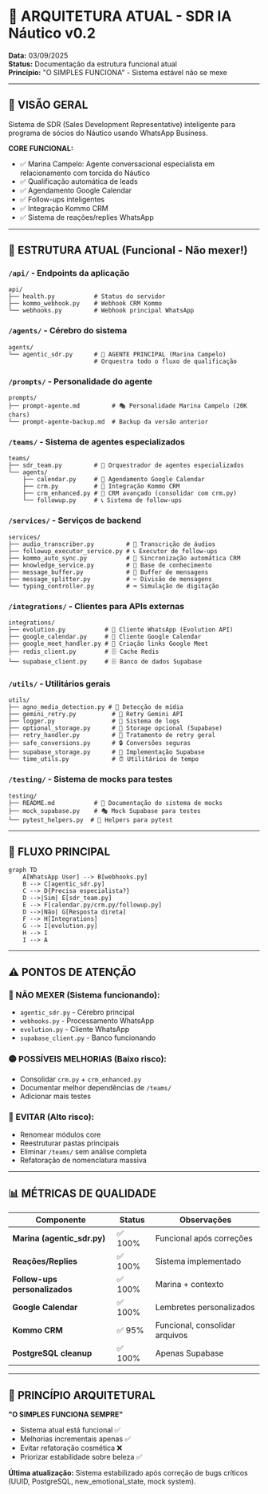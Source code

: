 # 📁 ARQUITETURA ATUAL - SDR IA Náutico v0.2

**Data:** 03/09/2025  
**Status:** Documentação da estrutura funcional atual  
**Princípio:** "O SIMPLES FUNCIONA" - Sistema estável não se mexe

---

## 🎯 VISÃO GERAL

Sistema de SDR (Sales Development Representative) inteligente para programa de sócios do Náutico usando WhatsApp Business.

**CORE FUNCIONAL:**
- ✅ Marina Campelo: Agente conversacional especialista em relacionamento com torcida do Náutico
- ✅ Qualificação automática de leads
- ✅ Agendamento Google Calendar
- ✅ Follow-ups inteligentes
- ✅ Integração Kommo CRM
- ✅ Sistema de reações/replies WhatsApp

---

## 📂 ESTRUTURA ATUAL (Funcional - Não mexer!)

### `/api/` - Endpoints da aplicação
```
api/
├── health.py           # Status do servidor
├── kommo_webhook.py    # Webhook CRM Kommo  
└── webhooks.py         # Webhook principal WhatsApp
```

### `/agents/` - Cérebro do sistema
```
agents/
└── agentic_sdr.py      # 🧠 AGENTE PRINCIPAL (Marina Campelo)
                        # Orquestra todo o fluxo de qualificação
```

### `/prompts/` - Personalidade do agente
```
prompts/
├── prompt-agente.md         # 🎭 Personalidade Marina Campelo (20K chars)
└── prompt-agente-backup.md  # Backup da versão anterior
```

### `/teams/` - Sistema de agentes especializados
```
teams/
├── sdr_team.py         # 👥 Orquestrador de agentes especializados
└── agents/
    ├── calendar.py     # 📅 Agendamento Google Calendar
    ├── crm.py          # 🏢 Integração Kommo CRM
    ├── crm_enhanced.py # 🏢 CRM avançado (consolidar com crm.py)
    └── followup.py     # 📞 Sistema de follow-ups
```

### `/services/` - Serviços de backend
```
services/
├── audio_transcriber.py         # 🎤 Transcrição de áudios
├── followup_executor_service.py # 📞 Executor de follow-ups
├── kommo_auto_sync.py           # 🔄 Sincronização automática CRM
├── knowledge_service.py         # 🧠 Base de conhecimento
├── message_buffer.py            # 📨 Buffer de mensagens
├── message_splitter.py          # ✂️ Divisão de mensagens
└── typing_controller.py         # ⌨️ Simulação de digitação
```

### `/integrations/` - Clientes para APIs externas
```
integrations/
├── evolution.py           # 📱 Cliente WhatsApp (Evolution API)
├── google_calendar.py     # 📅 Cliente Google Calendar
├── google_meet_handler.py # 🎥 Criação links Google Meet
├── redis_client.py        # 🗄️ Cache Redis
└── supabase_client.py     # 🗄️ Banco de dados Supabase
```

### `/utils/` - Utilitários gerais
```
utils/
├── agno_media_detection.py # 📎 Detecção de mídia
├── gemini_retry.py          # 🔄 Retry Gemini API
├── logger.py                # 📝 Sistema de logs
├── optional_storage.py      # 💾 Storage opcional (Supabase)
├── retry_handler.py         # 🔄 Tratamento de retry geral
├── safe_conversions.py      # 🔒 Conversões seguras
├── supabase_storage.py      # 💾 Implementação Supabase
└── time_utils.py            # ⏰ Utilitários de tempo
```

### `/testing/` - Sistema de mocks para testes
```
testing/
├── README.md           # 📖 Documentação do sistema de mocks
├── mock_supabase.py    # 🎭 Mock Supabase para testes
└── pytest_helpers.py  # 🧪 Helpers para pytest
```

---

## 🔄 FLUXO PRINCIPAL

```mermaid
graph TD
    A[WhatsApp User] --> B[webhooks.py]
    B --> C[agentic_sdr.py]
    C --> D{Precisa especialista?}
    D -->|Sim| E[sdr_team.py]
    E --> F[calendar.py/crm.py/followup.py]
    D -->|Não| G[Resposta direta]
    F --> H[Integrations]
    G --> I[evolution.py]
    H --> I
    I --> A
```

---

## ⚠️ PONTOS DE ATENÇÃO

### 🔴 NÃO MEXER (Sistema funcionando):
- `agentic_sdr.py` - Cérebro principal
- `webhooks.py` - Processamento WhatsApp
- `evolution.py` - Cliente WhatsApp
- `supabase_client.py` - Banco funcionando

### 🟡 POSSÍVEIS MELHORIAS (Baixo risco):
- Consolidar `crm.py` + `crm_enhanced.py`
- Documentar melhor dependências de `/teams/`
- Adicionar mais testes

### 🔴 EVITAR (Alto risco):
- Renomear módulos core
- Reestruturar pastas principais
- Eliminar `/teams/` sem análise completa
- Refatoração de nomenclatura massiva

---

## 📊 MÉTRICAS DE QUALIDADE

| Componente | Status | Observações |
|------------|--------|-------------|
| **Marina (agentic_sdr.py)** | ✅ 100% | Funcional após correções |
| **Reações/Replies** | ✅ 100% | Sistema implementado |
| **Follow-ups personalizados** | ✅ 100% | Marina + contexto |
| **Google Calendar** | ✅ 100% | Lembretes personalizados |
| **Kommo CRM** | ✅ 95% | Funcional, consolidar arquivos |
| **PostgreSQL cleanup** | ✅ 100% | Apenas Supabase |

---

## 🎯 PRINCÍPIO ARQUITETURAL

**"O SIMPLES FUNCIONA SEMPRE"**

- Sistema atual está funcional ✅
- Melhorias incrementais apenas ✅  
- Evitar refatoração cosmética ❌
- Priorizar estabilidade sobre beleza ✅

**Última atualização:** Sistema estabilizado após correção de bugs críticos (UUID, PostgreSQL, new_emotional_state, mock system).